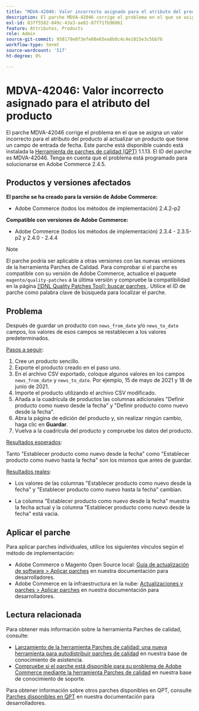 ```yaml
---
title: "MDVA-42046: Valor incorrecto asignado para el atributo del producto"
description: El parche MDVA-42046 corrige el problema en el que se asigna un valor incorrecto para el atributo del producto al actualizar un producto que tiene un campo de entrada de fecha. Este parche está disponible cuando está instalada la [Quality Patches Tool (QPT)](/help/announcements/adobe-commerce-announcements/magento-quality-patches-released-new-tool-to-self-serve-quality-patches.md) 1.1.13. El ID del parche es MDVA-42046. Tenga en cuenta que el problema está programado para solucionarse en Adobe Commerce 2.4.5.
exl-id: 837f5582-849c-43a3-ae02-87f71fb96061
feature: Attributes, Products
role: Admin
source-git-commit: 958179e0f3efe08e65ea8b0c4c4e1015e3c5bb76
workflow-type: tm+mt
source-wordcount: '517'
ht-degree: 0%

---
```


# MDVA-42046: Valor incorrecto asignado para el atributo del producto

El parche MDVA-42046 corrige el problema en el que se asigna un valor incorrecto para el atributo del producto al actualizar un producto que tiene un campo de entrada de fecha. Este parche está disponible cuando está instalada la [Herramienta de parches de calidad (QPT)](/help/announcements/adobe-commerce-announcements/magento-quality-patches-released-new-tool-to-self-serve-quality-patches.md) 1.1.13. El ID del parche es MDVA-42046. Tenga en cuenta que el problema está programado para solucionarse en Adobe Commerce 2.4.5.

## Productos y versiones afectados

**El parche se ha creado para la versión de Adobe Commerce:**

* Adobe Commerce (todos los métodos de implementación) 2.4.2-p2

**Compatible con versiones de Adobe Commerce:**

* Adobe Commerce (todos los métodos de implementación) 2.3.4 - 2.3.5-p2 y 2.4.0 - 2.4.4

>[!NOTE]
>
>El parche podría ser aplicable a otras versiones con las nuevas versiones de la herramienta Parches de Calidad. Para comprobar si el parche es compatible con su versión de Adobe Commerce, actualice el paquete `magento/quality-patches` a la última versión y compruebe la compatibilidad en la página [[!DNL Quality Patches Tool]: buscar parches ](https://devdocs.magento.com/quality-patches/tool.html#patch-grid). Utilice el ID de parche como palabra clave de búsqueda para localizar el parche.

## Problema

Después de guardar un producto con `news_from_date` y/o `news_to_date` campos, los valores de esos campos se restablecen a los valores predeterminados.

<u>Pasos a seguir</u>:

1. Cree un producto sencillo.
1. Exporte el producto creado en el paso uno.
1. En el archivo CSV exportado, coloque algunos valores en los campos `news_from_date` y `news_to_date`. Por ejemplo, 15 de mayo de 2021 y 18 de junio de 2021.
1. Importe el producto utilizando el archivo CSV modificado.
1. Añada a la cuadrícula de productos las columnas adicionales &quot;Definir producto como nuevo desde la fecha&quot; y &quot;Definir producto como nuevo desde la fecha&quot;.
1. Abra la página de edición del producto y, sin realizar ningún cambio, haga clic en **Guardar**.
1. Vuelva a la cuadrícula del producto y compruebe los datos del producto.

<u>Resultados esperados</u>:

Tanto &quot;Establecer producto como nuevo desde la fecha&quot; como &quot;Establecer producto como nuevo hasta la fecha&quot; son los mismos que antes de guardar.

<u>Resultados reales</u>:

* Los valores de las columnas &quot;Establecer producto como nuevo desde la fecha&quot; y &quot;Establecer producto como nuevo hasta la fecha&quot; cambian.

* La columna &quot;Establecer producto como nuevo desde la fecha&quot; muestra la fecha actual y la columna &quot;Establecer producto como nuevo desde la fecha&quot; está vacía.

## Aplicar el parche

Para aplicar parches individuales, utilice los siguientes vínculos según el método de implementación:

* Adobe Commerce o Magento Open Source local: [Guía de actualización de software > Aplicar parches](https://devdocs.magento.com/guides/v2.4/comp-mgr/patching/mqp.html) en nuestra documentación para desarrolladores.
* Adobe Commerce en la infraestructura en la nube: [Actualizaciones y parches > Aplicar parches](https://devdocs.magento.com/cloud/project/project-patch.html) en nuestra documentación para desarrolladores.

## Lectura relacionada

Para obtener más información sobre la herramienta Parches de calidad, consulte:

* [Lanzamiento de la herramienta Parches de calidad: una nueva herramienta para autodistribuir parches de calidad](/help/announcements/adobe-commerce-announcements/magento-quality-patches-released-new-tool-to-self-serve-quality-patches.md) en nuestra base de conocimiento de asistencia.
* [Compruebe si el parche está disponible para su problema de Adobe Commerce mediante la herramienta Parches de calidad](/help/support-tools/patches-available-in-qpt-tool/check-patch-for-magento-issue-with-magento-quality-patches.md) en nuestra base de conocimiento de soporte.

Para obtener información sobre otros parches disponibles en QPT, consulte [Parches disponibles en QPT](https://devdocs.magento.com/quality-patches/tool.html#patch-grid) en nuestra documentación para desarrolladores.
